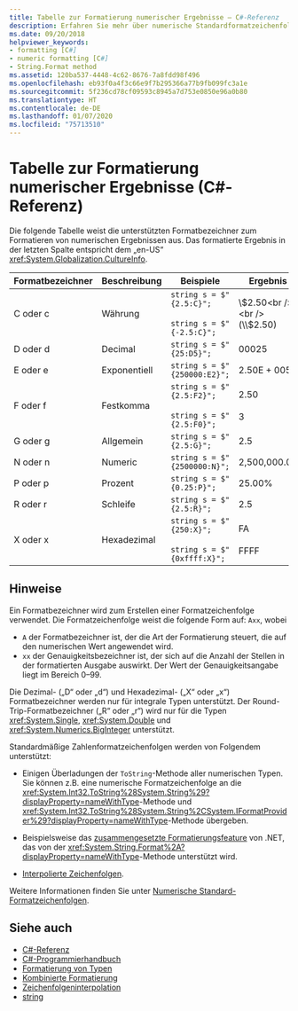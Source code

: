 ```yaml
---
title: Tabelle zur Formatierung numerischer Ergebnisse – C#-Referenz
description: Erfahren Sie mehr über numerische Standardformatzeichenfolgen in C#
ms.date: 09/20/2018
helpviewer_keywords:
- formatting [C#]
- numeric formatting [C#]
- String.Format method
ms.assetid: 120ba537-4448-4c62-8676-7a8fdd98f496
ms.openlocfilehash: eb93f0a4f3c66e9f7b295366a77b9fb099fc3a1e
ms.sourcegitcommit: 5f236cd78cf09593c8945a7d753e0850e96a0b80
ms.translationtype: HT
ms.contentlocale: de-DE
ms.lasthandoff: 01/07/2020
ms.locfileid: "75713510"
---
```

# <a name="formatting-numeric-results-table-c-reference"></a>Tabelle zur Formatierung numerischer Ergebnisse (C#-Referenz)

Die folgende Tabelle weist die unterstützten Formatbezeichner zum Formatieren von numerischen Ergebnissen aus. Das formatierte Ergebnis in der letzten Spalte entspricht dem „en-US“ <xref:System.Globalization.CultureInfo>.

|Formatbezeichner|Beschreibung|Beispiele|Ergebnis|  
|----------------------|-----------------|--------------|------------|  
|C oder c|Währung|`string s = $"{2.5:C}";`<br /><br /> `string s = $"{-2.5:C}";`|\\$2.50<br /><br /> (\\$2.50)|  
|D oder d|Decimal|`string s = $"{25:D5}";`|00025|  
|E oder e|Exponentiell|`string s = $"{250000:E2}";`|2.50E + 005|  
|F oder f|Festkomma|`string s = $"{2.5:F2}";`<br /><br /> `string s = $"{2.5:F0}";`|2.50<br /><br /> 3|  
|G oder g|Allgemein|`string s = $"{2.5:G}";`|2.5|  
|N oder n|Numeric|`string s = $"{2500000:N}";`|2,500,000.00|  
|P oder p|Prozent|`string s = $"{0.25:P}";`|25.00%|  
|R oder r|Schleife|`string s = $"{2.5:R}";`|2.5|  
|X oder x|Hexadezimal|`string s = $"{250:X}";`<br /><br /> `string s = $"{0xffff:X}";`|FA<br /><br /> FFFF|  

## <a name="remarks"></a>Hinweise

Ein Formatbezeichner wird zum Erstellen einer Formatzeichenfolge verwendet. Die Formatzeichenfolge weist die folgende Form auf: `Axx`, wobei

- `A` der Formatbezeichner ist, der die Art der Formatierung steuert, die auf den numerischen Wert angewendet wird.
- `xx` der Genauigkeitsbezeichner ist, der sich auf die Anzahl der Stellen in der formatierten Ausgabe auswirkt. Der Wert der Genauigkeitsangabe liegt im Bereich 0–99.

Die Dezimal- („D“ oder „d“) und Hexadezimal- („X“ oder „x“) Formatbezeichner werden nur für integrale Typen unterstützt. Der Round-Trip-Formatbezeichner („R“ oder „r“) wird nur für die Typen <xref:System.Single>, <xref:System.Double> und <xref:System.Numerics.BigInteger> unterstützt.

Standardmäßige Zahlenformatzeichenfolgen werden von Folgendem unterstützt:

- Einigen Überladungen der `ToString`-Methode aller numerischen Typen. Sie können z.B. eine numerische Formatzeichenfolge an die <xref:System.Int32.ToString%28System.String%29?displayProperty=nameWithType>-Methode und <xref:System.Int32.ToString%28System.String%2CSystem.IFormatProvider%29?displayProperty=nameWithType>-Methode übergeben.

- Beispielsweise das [zusammengesetzte Formatierungsfeature](../../../standard/base-types/composite-formatting.md) von .NET, das von der <xref:System.String.Format%2A?displayProperty=nameWithType>-Methode unterstützt wird.

- [Interpolierte Zeichenfolgen](../tokens/interpolated.md).

Weitere Informationen finden Sie unter [Numerische Standard-Formatzeichenfolgen](../../../standard/base-types/standard-numeric-format-strings.md).

## <a name="see-also"></a>Siehe auch

- [C#-Referenz](../index.md)
- [C#-Programmierhandbuch](../../programming-guide/index.md)
- [Formatierung von Typen](../../../standard/base-types/formatting-types.md)
- [Kombinierte Formatierung](../../../standard/base-types/composite-formatting.md)
- [Zeichenfolgeninterpolation](../tokens/interpolated.md)
- [string](../builtin-types/reference-types.md)
